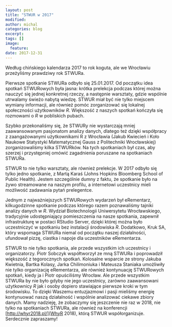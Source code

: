 ```yaml
---
layout: post
title: "STWUR w 2017"
modified:
author: michal
categories: blog
excerpt:
tags: []
image:
  feature:
date: 2017-12-31
---
```


Według chińskiego kalendarza 2017 to rok koguta, ale we Wrocławiu przeżyliśmy prawdziwy rok STWURa.

Pierwsze spotkanie STWURa odbyło się 25.01.2017. Od początku idea spotkań STWURowych była jasna: krótka prelekcja podczas której można nauczyć się jednej konkretnej rzeczy, a następnie warsztaty, gdzie wspólnie utrwalamy świeżo nabytą wiedzę. STWUR miał być nie tylko miejscem wymiany informacji, ale również pomóc zorganizować się lokalnej społeczności użytkowników *R*. Większość z naszych spotkań kończyła się rozmowami o *R* w pobliskich pubach.

Szybko przekonaliśmy się, że STWURy nie wystarczają mniej zaawansowanym pasjonatom analizy danych, dlatego też dzięki współpracy z zaangażowanymi użytkownikami R z Wrocławia (Jakub Kwiecień i Koło Naukowe Statystyki Matematycznej Gauss z Politechniki Wrocławskiej) zorganizowaliśmy kilka STWURków. Na tych spotkaniach był czas, aby szerzej i przystępniej omówić zagadnienia poruszane na spotkaniach STWURa.

STWUR to nie tylko warsztaty, ale również prelekcje. W 2017 odbyło się tylko jedno spotkanie, z Martą Karaś (Johns Hopkins Bloomberg School of Public Health). Jestem szczególnie dumny z faktu, że spotkanie było na żywo streamowane na naszym profilu, a internetowi uczestnicy mieli możliwość zadawania pytań prelegentce.

Jednym z najważniejszych STWURowych wydarzeń był eRementarz, kilkugodzinne spotkanie podczas którego razem poznawaliśmy tajniki analizy danych w *R*. Wydział Biotechnologii Uniwersytetu Wrocławskiego, tradycyjnie udostępniający pomieszczenia na nasze spotkania, zapewnił infrastrukturę w postaci RStudio Server, dzięki której można było uczestniczyć w spotkaniu bez instalacji środowiska *R*. Dodatkowo, Kruk SA, który wspomaga STWURa niemal od początku naszej działalności, ufundował pizzę, ciastka i napoje dla uczestników eRementarza.

STWUR to nie tylko spotkania, ale przede wszystkim ich uczestnicy i organizatorzy. Piotr Sobczyk współtworzył ze mną STWURa i poprowadził większość z tegorocznych spotkań. Kolosalne wsparcie ze strony Jakuba Kwietnia, Bartka Kolasy, Jarka Chilimoniuka i Mateusza Staniaka umożliwiły nie tylko organizację eRementarza, ale również kontynuację STWURowych spotkań, kiedy ja i Piotr opuściliśmy Wrocław. Ale przede wszystkim STWURa by nie było gdyby nie jego uczestnicy, zarówno zaawansowani użytkownicy *R* jak i osoby dopiero stawiające pierwsze kroki w tym środowisku. To dzięki Waszemu entuzjazmowi i pasji mieliśmy energię kontynuować naszą działalność i wspólnie analizować ciekawe zbiory danych. Mamy nadzieję, że zobaczymy się jeszczenie nie raz w 2018, nie tylko na spotkaniach STWURa, ale również na konferencji [http://whyr2018.pl/](WhyR 2018), którą STWUR współorganizuje. Serdecznie zapraszamy!
